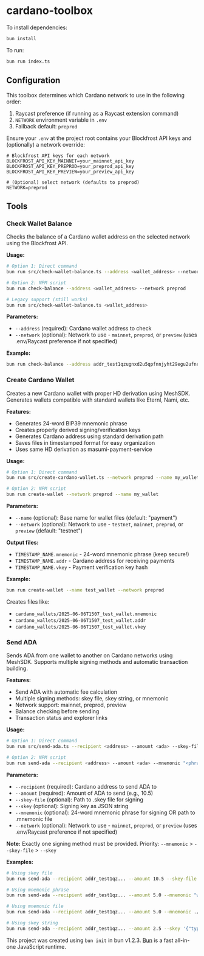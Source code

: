 # cardano-toolbox

To install dependencies:

```bash
bun install
```

To run:

```bash
bun run index.ts
```

## Configuration

This toolbox determines which Cardano network to use in the following order:

1. Raycast preference (if running as a Raycast extension command)
2. `NETWORK` environment variable in `.env`
3. Fallback default: `preprod`

Ensure your `.env` at the project root contains your Blockfrost API keys and (optionally) a network override:

```env
# Blockfrost API keys for each network
BLOCKFROST_API_KEY_MAINNET=your_mainnet_api_key
BLOCKFROST_API_KEY_PREPROD=your_preprod_api_key
BLOCKFROST_API_KEY_PREVIEW=your_preview_api_key

# (Optional) select network (defaults to preprod)
NETWORK=preprod
```

## Tools

### Check Wallet Balance

Checks the balance of a Cardano wallet address on the selected network using the Blockfrost API.

**Usage:**
```bash
# Option 1: Direct command
bun run src/check-wallet-balance.ts --address <wallet_address> --network preprod

# Option 2: NPM script
bun run check-balance --address <wallet_address> --network preprod

# Legacy support (still works)
bun run src/check-wallet-balance.ts <wallet_address>
```

**Parameters:**
- `--address` (required): Cardano wallet address to check
- `--network` (optional): Network to use - `mainnet`, `preprod`, or `preview` (uses .env/Raycast preference if not specified)

**Example:**
```bash
bun run check-balance --address addr_test1qzugnxd2u5qpfnnjyht29egu2ufnrdc8fthz9pgf80sf6jy82wx3t07qgfcpf9yexqp5zhrheqcxmpt3njqkazzd228snqjate --network preprod
```

### Create Cardano Wallet

Creates a new Cardano wallet with proper HD derivation using MeshSDK. Generates wallets compatible with standard wallets like Eternl, Nami, etc.

**Features:**
- Generates 24-word BIP39 mnemonic phrase
- Creates properly derived signing/verification keys
- Generates Cardano address using standard derivation path
- Saves files in timestamped format for easy organization
- Uses same HD derivation as masumi-payment-service

**Usage:**
```bash
# Option 1: Direct command
bun run src/create-cardano-wallet.ts --network preprod --name my_wallet

# Option 2: NPM script
bun run create-wallet --network preprod --name my_wallet 
```

**Parameters:**
- `--name` (optional): Base name for wallet files (default: "payment")
- `--network` (optional): Network to use - `testnet`, `mainnet`, `preprod`, or `preview` (default: "testnet")

**Output files:**
- `TIMESTAMP_NAME.mnemonic` - 24-word mnemonic phrase (keep secure!)
- `TIMESTAMP_NAME.addr` - Cardano address for receiving payments
- `TIMESTAMP_NAME.vkey` - Payment verification key hash

**Example:**
```bash
bun run create-wallet --name test_wallet --network preprod
```

Creates files like:
- `cardano_wallets/2025-06-06T1507_test_wallet.mnemonic`
- `cardano_wallets/2025-06-06T1507_test_wallet.addr`
- `cardano_wallets/2025-06-06T1507_test_wallet.vkey`

### Send ADA

Sends ADA from one wallet to another on Cardano networks using MeshSDK. Supports multiple signing methods and automatic transaction building.

**Features:**
- Send ADA with automatic fee calculation
- Multiple signing methods: skey file, skey string, or mnemonic
- Network support: mainnet, preprod, preview
- Balance checking before sending
- Transaction status and explorer links

**Usage:**
```bash
# Option 1: Direct command
bun run src/send-ada.ts --recipient <address> --amount <ada> --skey-file <path> --network preprod

# Option 2: NPM script
bun run send-ada --recipient <address> --amount <ada> --mnemonic "<phrase>" --network preprod
```

**Parameters:**
- `--recipient` (required): Cardano address to send ADA to
- `--amount` (required): Amount of ADA to send (e.g., 10.5)
- `--skey-file` (optional): Path to .skey file for signing
- `--skey` (optional): Signing key as JSON string
- `--mnemonic` (optional): 24-word mnemonic phrase for signing OR path to .mnemonic file
- `--network` (optional): Network to use - `mainnet`, `preprod`, or `preview` (uses .env/Raycast preference if not specified)

**Note:** Exactly one signing method must be provided. Priority: `--mnemonic` > `--skey-file` > `--skey`

**Examples:**
```bash
# Using skey file
bun run send-ada --recipient addr_test1qz... --amount 10.5 --skey-file ./cardano_wallets/wallet.skey --network preprod

# Using mnemonic phrase
bun run send-ada --recipient addr_test1qz... --amount 5.0 --mnemonic "word1 word2 ... word24" --network preprod

# Using mnemonic file
bun run send-ada --recipient addr_test1qz... --amount 5.0 --mnemonic ./cardano_wallets/wallet.mnemonic --network preprod

# Using skey string
bun run send-ada --recipient addr_test1qz... --amount 2.5 --skey '{"type":"PaymentSigningKeyShelley_ed25519",...}' --network preprod
```

This project was created using `bun init` in bun v1.2.3. [Bun](https://bun.sh) is a fast all-in-one JavaScript runtime.
